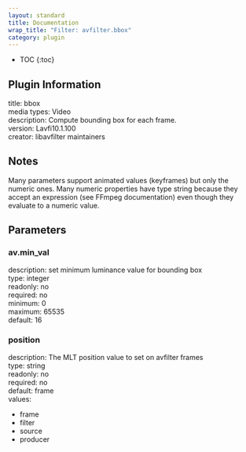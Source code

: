 ```yaml
---
layout: standard
title: Documentation
wrap_title: "Filter: avfilter.bbox"
category: plugin
---
```

* TOC
{:toc}

## Plugin Information

title: bbox  
media types:
Video  
description: Compute bounding box for each frame.  
version: Lavfi10.1.100  
creator: libavfilter maintainers  

## Notes

Many parameters support animated values (keyframes) but only the numeric ones. Many numeric properties have type string because they accept an expression (see FFmpeg documentation) even though they evaluate to a numeric value.

## Parameters

### av.min_val

  
description:
set minimum luminance value for bounding box  
type: integer  
readonly: no  
required: no  
minimum: 0  
maximum: 65535  
default: 16  

### position

  
description:
The MLT position value to set on avfilter frames  
type: string  
readonly: no  
required: no  
default: frame  
values:  

* frame
* filter
* source
* producer

